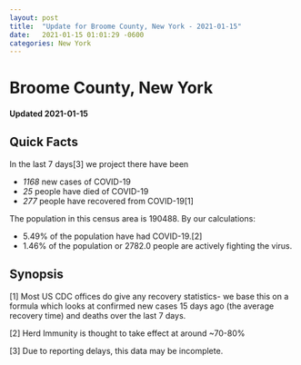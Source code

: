```yaml
---
layout: post
title:  "Update for Broome County, New York - 2021-01-15"
date:   2021-01-15 01:01:29 -0600
categories: New York
---
```


# Broome County, New York
#### Updated 2021-01-15

## Quick Facts

In the last 7 days[3] we project there have been
- *1168* new cases of COVID-19
- *25* people have died of COVID-19
- *277* people have recovered from COVID-19[1]

The population in this census area is 190488. By our calculations:
- 5.49% of the population have had COVID-19.[2]
- 1.46% of the population or 2782.0 people are actively fighting the virus.

## Synopsis




[1] Most US CDC offices do give any recovery statistics- we base this on a formula which looks at confirmed new cases
15 days ago (the average recovery time) and deaths over the last 7 days.

[2] Herd Immunity is thought to take effect at around ~70-80%

[3] Due to reporting delays, this data may be incomplete.
 
    